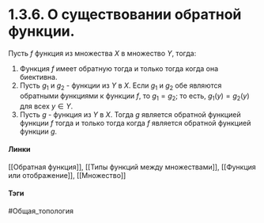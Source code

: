 # 1.3.6. О существовании обратной функции.
Пусть $f$ функция из множества $X$ в множество $Y$, тогда:
1. Функция $f$ имеет обратную тогда и только тогда когда она биективна.
2. Пусть $g_1$ и $g_2$ - функции из $Y$ в $X$. Если $g_1$ и $g_2$ обе являются обратными функциями к функции $f$, то $g_1=g_2$; то есть, $g_1(y)=g_2(y)$ для всех $y\in Y$.
3. Пусть $g$ - функция из $Y$ в $X$. Тогда $g$ является обратной функцией функции $f$ тогда и только тогда когда $f$ является обратной функцией функции $g$.

#### Линки
[[Обратная функция]],
[[Типы функций между множествами]],
[[Функция или отображение]],
[[Множество]]
#### Тэги 
 #Общая_топология